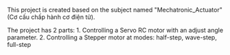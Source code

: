This project is created based on the subject named "Mechatronic_Actuator" (Cơ cấu chấp hành cơ điện tử).

The project has 2 parts:
    1. Controlling a Servo RC motor with an adjust angle parameter.
    2. Controlling a Stepper motor at modes: half-step, wave-step, full-step


